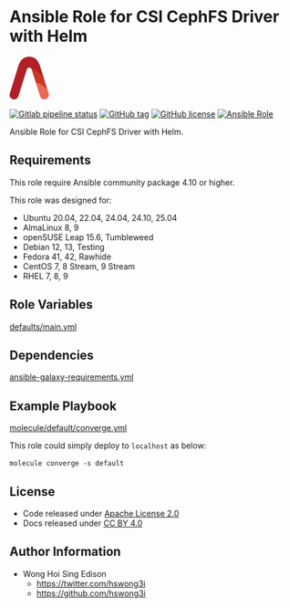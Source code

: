 # Ansible Role for CSI CephFS Driver with Helm

<a href="https://alvistack.com" title="AlviStack" target="_blank"><img src="/alvistack.svg" height="75" alt="AlviStack"></a>

[![Gitlab pipeline status](https://img.shields.io/gitlab/pipeline/alvistack/ansible-role-helm_csi_cephfs/master)](https://gitlab.com/alvistack/ansible-role-helm_csi_cephfs/-/pipelines)
[![GitHub tag](https://img.shields.io/github/tag/alvistack/ansible-role-helm_csi_cephfs.svg)](https://github.com/alvistack/ansible-role-helm_csi_cephfs/tags)
[![GitHub license](https://img.shields.io/github/license/alvistack/ansible-role-helm_csi_cephfs.svg)](https://github.com/alvistack/ansible-role-helm_csi_cephfs/blob/master/LICENSE)
[![Ansible Role](https://img.shields.io/badge/galaxy-alvistack.helm_csi_cephfs-blue.svg)](https://galaxy.ansible.com/alvistack/helm_csi_cephfs)

Ansible Role for CSI CephFS Driver with Helm.

## Requirements

This role require Ansible community package 4.10 or higher.

This role was designed for:

- Ubuntu 20.04, 22.04, 24.04, 24.10, 25.04
- AlmaLinux 8, 9
- openSUSE Leap 15.6, Tumbleweed
- Debian 12, 13, Testing
- Fedora 41, 42, Rawhide
- CentOS 7, 8 Stream, 9 Stream
- RHEL 7, 8, 9

## Role Variables

[defaults/main.yml](defaults/main.yml)

## Dependencies

[ansible-galaxy-requirements.yml](ansible-galaxy-requirements.yml)

## Example Playbook

[molecule/default/converge.yml](molecule/default/converge.yml)

This role could simply deploy to `localhost` as below:

    molecule converge -s default

## License

- Code released under [Apache License 2.0](LICENSE)
- Docs released under [CC BY 4.0](http://creativecommons.org/licenses/by/4.0/)

## Author Information

- Wong Hoi Sing Edison
  - <https://twitter.com/hswong3i>
  - <https://github.com/hswong3i>
